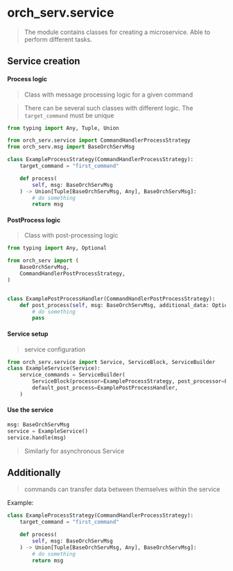 # orch_serv.service

> The module contains classes for creating a microservice. Able to perform different tasks.

## Service creation

#### Process logic
> Class with message processing logic for a given command

> There can be several such classes with different logic.
> The `target_command` must be unique

```python
from typing import Any, Tuple, Union

from orch_serv.service import CommandHandlerProcessStrategy
from orch_serv.msg import BaseOrchServMsg

class ExampleProcessStrategy(CommandHandlerProcessStrategy):
    target_command = "first_command"

    def process(
        self, msg: BaseOrchServMsg
    ) -> Union[Tuple[BaseOrchServMsg, Any], BaseOrchServMsg]:
        # do something
        return msg
```


#### PostProcess logic
> Class with post-processing logic

```python
from typing import Any, Optional

from orch_serv import (
    BaseOrchServMsg,
    CommandHandlerPostProcessStrategy,
)


class ExamplePostProcessHandler(CommandHandlerPostProcessStrategy):
    def post_process(self, msg: BaseOrchServMsg, additional_data: Optional[Any] = None):
        # do something
        pass
```

#### Service setup
> service configuration

```python
from orch_serv.service import Service, ServiceBlock, ServiceBuilder
class ExampleService(Service):
    service_commands = ServiceBuilder(
        ServiceBlock(processor=ExampleProcessStrategy, post_processor=ExamplePostProcessHandler),
        default_post_process=ExamplePostProcessHandler,
    )
```

#### Use the service

```python
msg: BaseOrchServMsg
service = ExampleService()
service.handle(msg)
```

> Similarly for asynchronous Service

## Additionally
> commands can transfer data between themselves within the service

Example:
```python
class ExampleProcessStrategy(CommandHandlerProcessStrategy):
    target_command = "first_command"

    def process(
        self, msg: BaseOrchServMsg
    ) -> Union[Tuple[BaseOrchServMsg, Any], BaseOrchServMsg]:
        # do something
        return msg
```


